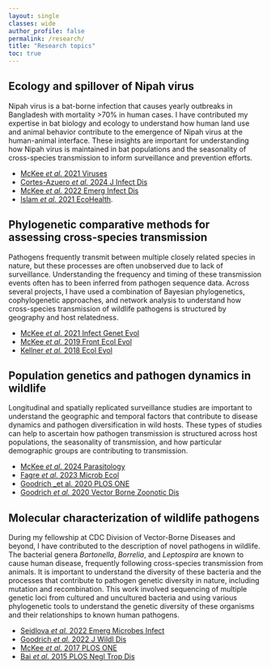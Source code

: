 ```yaml
---
layout: single
classes: wide
author_profile: false
permalink: /research/
title: "Research topics"
toc: true
---
```


## Ecology and spillover of Nipah virus

Nipah virus is a bat-borne infection that causes yearly outbreaks in Bangladesh with mortality >70% in human cases. I have contributed my expertise in bat biology and ecology to understand how human land use and animal behavior contribute to the emergence of Nipah virus at the human-animal interface. These insights are important for understanding how Nipah virus is maintained in bat populations and the seasonality of cross-species transmission to inform surveillance and prevention efforts.

- [McKee _et al._ 2021 Viruses](https://doi.org/10.3390/v13020169)
- [Cortes-Azuero _et al._ 2024 J Infect Dis](https://doi.org/10.1093/infdis/jiae221)
- [McKee _et al._ 2022 Emerg Infect Dis](https://doi.org/10.3201/eid2807.212614)
- [Islam _et al._ 2021 EcoHealth](https://doi.org/10.1007/s10393-021-01561-9).

## Phylogenetic comparative methods for assessing cross-species transmission

Pathogens frequently transmit between multiple closely related species in nature, but these processes are often unobserved due to lack of surveillance. Understanding the frequency and timing of these transmission events often has to been inferred from pathogen sequence data. Across several projects, I have used a combination of Bayesian phylogenetics, cophylogenetic approaches, and network analysis to understand how cross-species transmission of wildlife pathogens is structured by geography and host relatedness.

- [McKee _et al._ 2021 Infect Genet Evol](https://doi.org/10.1016/j.meegid.2021.104719)
- [McKee _et al._ 2019 Front Ecol Evol](https://doi.org/10.3389/fevo.2019.00069)
- [Kellner _et al._ 2018 Ecol Evol](https://doi.org/10.1002/ece3.4451)

## Population genetics and pathogen dynamics in wildlife

Longitudinal and spatially replicated surveillance studies are important to understand the geographic and temporal factors that contribute to disease dynamics and pathogen diversification in wild hosts. These types of studies can help to ascertain how pathogen transmission is structured across host populations, the seasonality of transmission, and how particular demographic groups are contributing to transmission.

- [McKee _et al._ 2024 Parasitology](https://doi.org/10.1017/S0031182024000660)
- [Fagre _et al._ 2023 Microb Ecol](https://doi.org/10.1007/s00248-023-02293-9)
- [Goodrich _et al. 2020 PLOS ONE](https://doi.org/10.1371/journal.pone.0244803)
- [Goodrich _et al._ 2020 Vector Borne Zoonotic Dis](https://doi.org/10.1089/vbz.2019.2550)

## Molecular characterization of wildlife pathogens

During my fellowship at CDC Division of Vector-Borne Diseases and beyond, I have contributed to the description of novel pathogens in wildlife. The bacterial genera _Bartonella_, _Borrelia_, and _Leptospira_ are known to cause human disease, frequently following cross-species transmission from animals. It is important to understand the diversity of these bacteria and the processes that contribute to pathogen genetic diversity in nature, including mutation and recombination. This work involved sequencing of multiple genetic loci from cultured and uncultured bacteria and using various phylogenetic tools to understand the genetic diversity of these organisms and their relationships to known human pathogens.

- [Seidlova _et al._ 2022 Emerg Microbes Infect](https://doi.org/10.1080/22221751.2022.2117095)
- [Goodrich _et al._ 2022 J Wildl Dis](https://doi.org/10.7589/JWD-D-21-00148)
- [McKee _et al._ 2017 PLOS ONE](https://doi.org/10.1371/journal.pone.0181696)
- [Bai _et al._ 2015 PLOS Negl Trop Dis](https://doi.org/10.1371/journal.pntd.0003478)
